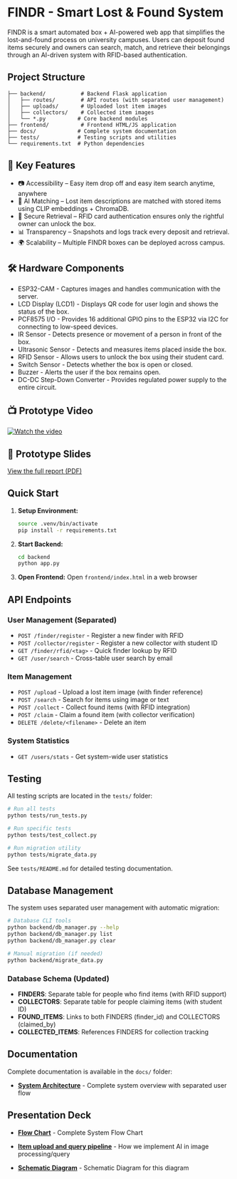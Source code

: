 # FINDR - Smart Lost & Found System

FINDR is a smart automated box + AI-powered web app that simplifies the lost-and-found process on university campuses. Users can deposit found items securely and owners can search, match, and retrieve their belongings through an AI-driven system with RFID-based authentication.

## Project Structure

```
├── backend/           # Backend Flask application
│   ├── routes/        # API routes (with separated user management)
│   ├── uploads/       # Uploaded lost item images
│   ├── collectors/    # Collected item images
│   └── *.py          # Core backend modules
├── frontend/          # Frontend HTML/JS application
├── docs/             # Complete system documentation
├── tests/            # Testing scripts and utilities
└── requirements.txt  # Python dependencies
```

## 🚀 Key Features

- 📷 Accessibility – Easy item drop off and easy item search anytime, anywhere
- 🤖 AI Matching – Lost item descriptions are matched with stored items using CLIP embeddings + ChromaDB.
- 🔐 Secure Retrieval – RFID card authentication ensures only the rightful owner can unlock the box.
- 📊 Transparency – Snapshots and logs track every deposit and retrieval.
- 🌍 Scalability – Multiple FINDR boxes can be deployed across campus.

## 🛠️ Hardware Components

- ESP32-CAM - Captures images and handles communication with the server.
- LCD Display (LCD1) - Displays QR code for user login and shows the status of the box.
- PCF8575 I/O - Provides 16 additional GPIO pins to the ESP32 via I2C for connecting to low-speed devices.
- IR Sensor - Detects presence or movement of a person in front of the box.
- Ultrasonic Sensor - Detects and measures items placed inside the box.
- RFID Sensor - Allows users to unlock the box using their student card.
- Switch Sensor - Detects whether the box is open or closed.
- Buzzer - Alerts the user if the box remains open.
- DC-DC Step-Down Converter - Provides regulated power supply to the entire circuit.

## 📺 Prototype Video
[![Watch the video](https://img.youtube.com/vi/-d-M06xUAgM/0.jpg)](https://youtu.be/-d-M06xUAgM)

## 📑 Prototype Slides
[View the full report (PDF)](./Team_Googol_Slides.pdf)


## Quick Start

1. **Setup Environment:**
   ```bash
   source .venv/bin/activate
   pip install -r requirements.txt
   ```

2. **Start Backend:**
   ```bash
   cd backend
   python app.py
   ```

3. **Open Frontend:**
   Open `frontend/index.html` in a web browser

## API Endpoints

### User Management (Separated)
- `POST /finder/register` - Register a new finder with RFID
- `POST /collector/register` - Register a new collector with student ID
- `GET /finder/rfid/<tag>` - Quick finder lookup by RFID
- `GET /user/search` - Cross-table user search by email

### Item Management
- `POST /upload` - Upload a lost item image (with finder reference)
- `POST /search` - Search for items using image or text
- `POST /collect` - Collect found items (with RFID integration)
- `POST /claim` - Claim a found item (with collector verification)
- `DELETE /delete/<filename>` - Delete an item

### System Statistics
- `GET /users/stats` - Get system-wide user statistics

## Testing

All testing scripts are located in the `tests/` folder:

```bash
# Run all tests
python tests/run_tests.py

# Run specific tests
python tests/test_collect.py

# Run migration utility
python tests/migrate_data.py
```

See `tests/README.md` for detailed testing documentation.

## Database Management

The system uses separated user management with automatic migration:

```bash
# Database CLI tools
python backend/db_manager.py --help
python backend/db_manager.py list
python backend/db_manager.py clear

# Manual migration (if needed)
python backend/migrate_data.py
```

### Database Schema (Updated)
- **FINDERS**: Separate table for people who find items (with RFID support)
- **COLLECTORS**: Separate table for people claiming items (with student ID)
- **FOUND_ITEMS**: Links to both FINDERS (finder_id) and COLLECTORS (claimed_by)
- **COLLECTED_ITEMS**: References FINDERS for collection tracking

## Documentation

Complete documentation is available in the `docs/` folder:
- **[System Architecture](docs/system-architecture-diagram.md)** - Complete system overview with separated user flow

## Presentation Deck

- **[Flow Chart](https://www.mermaidchart.com/app/projects/dd0eea15-bc63-4a02-a0c7-3440051f175d/diagrams/5ef3004c-5b21-40b7-9589-12ee9d861a6f/version/v0.1/edit)** - Complete System Flow Chart

- **[Item upload and query pipeline](https://www.mermaidchart.com/app/projects/a605fc72-a4c5-45d0-abd0-827c4456da58/diagrams/9ac1802e-2a3a-4f5b-bafa-9e888fa3b06f/version/v0.1/edit)** - How we implement AI in image processing/query

- **[Schematic Diagram](docs/FINDR_schematic_diagram.jpg)** - Schematic Diagram for this diagram